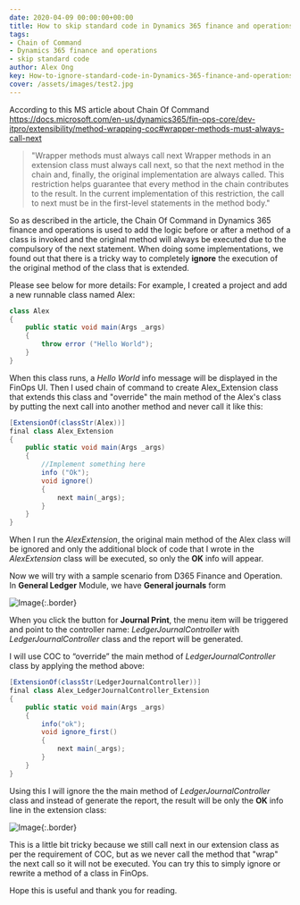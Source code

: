 ```yaml
---
date: 2020-04-09 00:00:00+00:00
title: How to skip standard code in Dynamics 365 finance and operations  
tags:
- Chain of Command
- Dynamics 365 finance and operations 
- skip standard code
author: Alex Ong
key: How-to-ignore-standard-code-in-Dynamics-365-finance-and-operations
cover: /assets/images/test2.jpg
---
```


According to this MS article about Chain Of Command <https://docs.microsoft.com/en-us/dynamics365/fin-ops-core/dev-itpro/extensibility/method-wrapping-coc#wrapper-methods-must-always-call-next>

> "Wrapper methods must always call next Wrapper methods in an extension class must always call next, so that the next method in the chain and, finally, the original implementation are always called. This restriction helps guarantee that every method in the chain contributes to the result. In the current implementation of this restriction, the call to next must be in the first-level statements in the method body."

So as described in the article, the Chain Of Command in Dynamics 365 finance and operations is used to add the logic before or after a method of a class is invoked and the original method will always be executed due to the compulsory of the next statement.
When doing some implementations, we found out that there is a tricky way to completely **ignore** the execution of the original method of the class that is extended.

Please see below for more details:
For example, I created a project and add a new runnable class named Alex:

```Cs
class Alex
{
    public static void main(Args _args)
    {
        throw error ("Hello World");
    }
}
```

When this class runs, a _Hello World_ info message will be displayed in the FinOps UI. Then I used chain of command to create Alex_Extension class that extends this class and "override" the main method of the Alex's class by putting the next call into another method and never call it like this:

```cs
[ExtensionOf(classStr(Alex))]
final class Alex_Extension
{
    public static void main(Args _args)
    {
        //Implement something here
        info ("Ok");
        void ignore()
        {
            next main(_args);
        }
    }
}
```

When I run the _AlexExtension_, the original main method of the Alex class will be ignored and only the additional block of code that I wrote in the _AlexExtension_ class will be executed, so only the **OK** info will appear.

Now we will try with a sample scenario from D365 Finance and Operation. In **General Ledger** Module, we have **General journals** form

![Image]({{site.url}}/assets/imagesposts/How-to-ignore-standard-code-in-Dynamics-365-finance-and-operations.png){:.border}

When you click the button for **Journal Print**, the menu item will be triggered and point to the controller name: *LedgerJournalController* with *LedgerJournalController* class and the report will be generated.

I will use COC to “override” the main method of *LedgerJournalController* class by applying the method above:

```cs
[ExtensionOf(classStr(LedgerJournalController))]
final class Alex_LedgerJournalController_Extension
{
    public static void main(Args _args)
    {
        info("ok");
        void ignore_first()
        {
            next main(_args);
        }
    }
}  
```

Using this I will ignore the the main method of *LedgerJournalController* class and instead of generate the report, the result will be only the **OK** info line in the extension class:

![Image]({{site.url}}/assets/imagesposts/How-to-ignore-standard-code-in-Dynamics-365-finance-and-operations-1.png){:.border}

This is a little bit tricky because we still call next in our extension class as per the requirement of COC, but as we never call the method that "wrap" the next call so it will not be executed. You can try this to simply ignore or rewrite a method of a class in FinOps.

Hope this is useful and thank you for reading.
